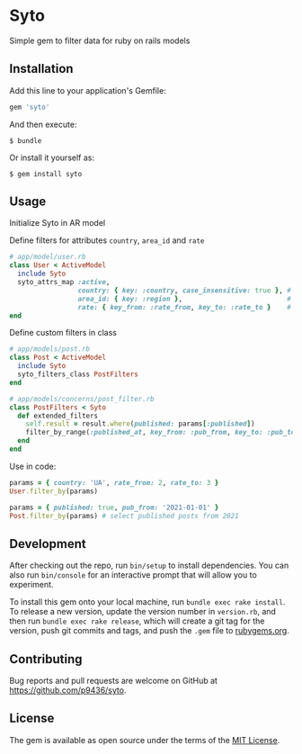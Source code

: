 # Syto

Simple gem to filter data for ruby on rails models

## Installation

Add this line to your application's Gemfile:

```ruby
gem 'syto'
```

And then execute:

    $ bundle

Or install it yourself as:

    $ gem install syto

## Usage

Initialize Syto in AR model 

Define filters for attributes `country`, `area_id` and `rate`

```ruby
# app/model/user.rb
class User < ActiveModel
  include Syto
  syto_attrs_map :active, 
                 country: { key: :country, case_insensitive: true }, # allows to filter by 'users.country'
                 area_id: { key: :region },                          # allows to filter by 'users.area_id' as 'region'
                 rate: { key_from: :rate_from, key_to: :rate_to }    # allows to filter by 'users.rate' with range
end
```

Define custom filters in class

```ruby
# app/models/post.rb
class Post < ActiveModel
  include Syto
  syto_filters_class PostFilters
end
```

```ruby
# app/models/concerns/post_filter.rb
class PostFilters < Syto
  def extended_filters
    self.result = result.where(published: params[:published])
    filter_by_range(:published_at, key_from: :pub_from, key_to: :pub_to)
  end
end
```

Use in code:

```ruby
params = { country: 'UA', rate_from: 2, rate_to: 3 }
User.filter_by(params)
```

```ruby
params = { published: true, pub_from: '2021-01-01' }
Post.filter_by(params) # select published posts from 2021
```

## Development

After checking out the repo, run `bin/setup` to install dependencies. You can also run `bin/console` for an interactive prompt that will allow you to experiment.

To install this gem onto your local machine, run `bundle exec rake install`. To release a new version, update the version number in `version.rb`, and then run `bundle exec rake release`, which will create a git tag for the version, push git commits and tags, and push the `.gem` file to [rubygems.org](https://rubygems.org).

## Contributing

Bug reports and pull requests are welcome on GitHub at https://github.com/p9436/syto.

## License

The gem is available as open source under the terms of the [MIT License](https://opensource.org/licenses/MIT).

